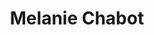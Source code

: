---
title: Melanie Chabot
organization: Canadian Red Cross
country: Canada
image: /images/speakers/melanie.chabot.jpg
---